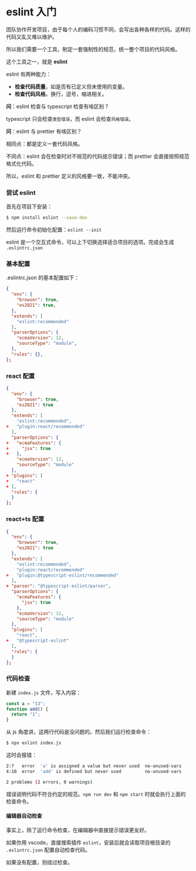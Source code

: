 # eslint 入门

团队协作开发项目，由于每个人的编码习惯不同，会写出各种各样的代码。这样的代码又乱又难以维护。

所以我们需要一个工具，制定一套强制性的规范，统一整个项目的代码风格。

这个工具之一，就是 **eslint**

eslint 有两种能力：

- **检查代码质量**，如是否有已定义但未使用的变量。
- **检查代码风格**，换行，逗号，缩进相关。

**问**：eslint 检查与 typescript 检查有啥区别？

typescript 只会检查`类型错误`，而 eslint 会检查`风格错误`。

**问**：eslint 与 prettier 有啥区别？

相同点：都是定义一套代码风格。

不同点：eslint 会在检查时对不规范的代码提示错误；而 prettier 会直接按照规范格式化代码。

所以，eslint 和 prettier 定义的风格要一致，不能冲突。

### 尝试 eslint

首先在项目下安装：

```sh
$ npm install eslint --save-dev
```

然后运行命令初始化配置：`eslint --init`

eslint 是一个交互式命令，可以上下切换选择适合项目的选项。完成会生成 `.eslintrc.json`

### 基本配置

.eslintrc.json 的基本配置如下：

```json
{
  "env": {
    "browser": true,
    "es2021": true,
  },
  "extends": [
    "eslint:recommended"
  ],
  "parserOptions": {
    "ecmaVersion": 12,
    "sourceType": "module",
  },
  "rules": {},
};
```

### react 配置

```json
{
  "env": {
    "browser": true,
    "es2021": true
  },
  "extends": [
    "eslint:recommended",
+   "plugin:react/recommended"
  ],
  "parserOptions": {
+   "ecmaFeatures": {
+     "jsx": true
+   },
    "ecmaVersion": 12,
    "sourceType": "module"
  },
+ "plugins": [
+   "react"
+ ],
  "rules": {
  }
};
```

### react+ts 配置

```json
{
  "env": {
    "browser": true,
    "es2021": true
  },
  "extends": [
    "eslint:recommended",
    "plugin:react/recommended"
+   "plugin:@typescript-eslint/recommended"
  ],
+ "parser": "@typescript-eslint/parser",
  "parserOptions": {
    "ecmaFeatures": {
      "jsx": true
    },
    "ecmaVersion": 12,
    "sourceType": "module"
  },
  "plugins": [
    "react",
+   "@typescript-eslint"
  ],
  "rules": {
  }
};
```

### 代码检查

新建 `index.js` 文件，写入内容：

```js
const a = "13";
function add() {
  return "1";
}
```

从 js 角度讲，这两行代码是没问题的。然后我们运行检查命令：

```sh
$ npx eslint index.js
```

这时会报错：

```sh
2:7   error  'a' is assigned a value but never used  no-unused-vars
4:10  error  'add' is defined but never used         no-unused-vars

2 problems (2 errors, 0 warnings)
```

错误说明代码不符合约定的规范。`npm run dev` 和 `npm start` 时就会执行上面的检查命令。

#### 编辑器自动检查

事实上，除了运行命令检查，在编辑器中直接提示错误更友好。

如果你用 vscode，直接搜索插件 `eslint`，安装后就会读取项目根目录的 `.eslintrc.json` 配置自动检查代码。

如果没有配置，则绕过检查。
